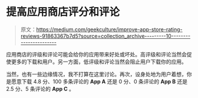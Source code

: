 # 提高应用商店评分和评论

> 原文：<https://medium.com/geekculture/improve-app-store-rating-reviews-91863367b7d5?source=collection_archive---------10----------------------->

应用商店的评级和评论可能会给你的应用带来好处或坏处。高评级和评论当然会促使更多的下载和用户。另一方面，低评级和评论当然会阻止用户下载你的应用。

当然，也有一些边缘情况，我不打算在这里讨论。再次，设身处地为用户着想，你是愿意下载 4.8 分、100 多条评论的 **App A** 还是 0 分、0 条评论的 **App B** 还是 2.5 分、5 条评论的 **App C** 。